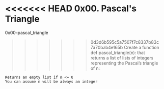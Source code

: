 <<<<<<< HEAD
0x00. Pascal's Triangle
=======
0x00-pascal_triangle
>>>>>>> 0d3d6b595c5a7507f7c8337b83c7a70bab4e165b
Create a function def pascal_triangle(n): that returns a list of lists of integers representing the Pascal’s triangle of n:

    Returns an empty list if n <= 0
    You can assume n will be always an integer
